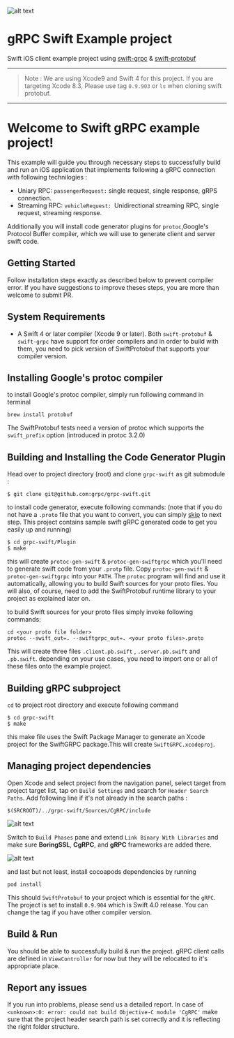 

![alt text](https://github.com/moia-dev/grpc-client-poc/blob/master/assets/logo.png)


# gRPC Swift Example project

Swift iOS client example project using [swift-grpc](https://github.com/grpc/grpc-swift) & [swift-protobuf](https://github.com/apple/swift-protobuf)


---
>
> Note :
>  We are using Xcode9 and Swift 4 for this project. If you are targeting Xcode 8.3, 
> Please use tag `0.9.903` or `ls` when cloning swift protobuf. 
>
---
# **Welcome to Swift gRPC example project!** 

This example will guide you through necessary steps to successfully build and run an iOS application that implements following a gRPC connection with following technilogies  :

* Uniary RPC: `passengerRequest:` single request, single response, gRPS connection.
* Streaming RPC: `vehicleRequest: `Unidirectional streaming RPC, single request, streaming response.

Additionally you will install code generator plugins for `protoc`,Google's Protocol Buffer compiler, which we will use to generate client and server swift code. 


## Getting Started

Follow installation steps exactly as described below to prevent compiler error. If you have suggestions to improve theses steps, you are more than welcome to submit PR. 

## System Requirements
* A Swift 4 or later compiler (Xcode 9 or later). Both `swift-protobuf` & `swift-grpc` have support for order compilers and in order to build with them, you need to pick version of SwiftProtobuf that supports your compiler version. 


## Installing Google's protoc compiler 
to install Google's protoc compiler, simply run following command in terminal 
```
brew install protobuf
```
The SwiftProtobuf tests need a version of protoc which supports the `swift_prefix` option (introduced in protoc 3.2.0)

## Building and Installing the Code Generator Plugin
Head over to project directory (root) and clone `grpc-swift` as git submodule : 
```
$ git clone git@github.com:grpc/grpc-swift.git
```

to install code generator, execute following commands: (note that if you do not have a `.proto` file that you want to convert, you can simply [skip](https://github.com/moia-dev/grpc-client-poc/blob/master/README.md#building-grpc-subproject) to next step. This project contains sample swift gRPC generated code to get you easily up and running)

```
$ cd grpc-swift/Plugin
$ make
```
this will create `protoc-gen-swift` & `protoc-gen-swiftgrpc` which you'll need to generate swift code from your `.protp` file. 
Copy `protoc-gen-swift` &  `protoc-gen-swiftgrpc` into your `PATH`. The `protoc` program will find and use it automatically, allowing you to build Swift sources for your proto files. You will also, of course, need to add the SwiftProtobuf runtime library to your project as explained later on.


to build Swift sources for your proto files simply invoke following commands: 

```
cd <your proto file folder>
protoc --swift_out=. --swiftgrpc_out=. <your proto files>.proto
```

This will create three files `.client.pb.swift` , `.server.pb.swift` and `.pb.swift`. depending on your use cases, you need to import one or all of these files onto the example project. 


## Building gRPC subproject 
`cd` to project root directory and execute following command 

```
$ cd grpc-swift
$ make 
```
this make file uses the Swift Package Manager to generate an Xcode project for the SwiftGRPC package.This will create `SwiftGRPC.xcodeproj`. 

## Managing project dependencies 
Open Xcode and select project from the navigation panel, select target from project target list, tap on `Build Settings` and search for `Header Search Paths`. Add following line if it's not already in the search paths :

```
$(SRCROOT)/../grpc-swift/Sources/CgRPC/include
```

![alt text](https://github.com/moia-dev/grpc-client-poc/blob/master/assets/headerSearchPath.png)


Switch to `Build Phases` pane and extend `Link Binary With Libraries` and make sure **BoringSSL**, **CgRPC**, and **gRPC** frameworks are added there.

![alt text](https://github.com/moia-dev/grpc-client-poc/blob/master/assets/linkBinary.png)


and last but not least, install cocoapods dependencies by running 

```
pod install
```

This should `SwiftProtobuf` to your project which is essential for the `gRPC`. The project is set to install `0.9.904` which is Swift 4.0 release. You can change the tag if you have other compiler version. 


## Build & Run
You should be able to successfully build & run the project. gRPC client calls are defined in `ViewController` for now but they will be relocated to it's appropriate place.


## Report any issues 
If you run into problems, please send us a detailed report.
In case of `<unknown>:0: error: could not build Objective-C module 'CgRPC'` make sure that the project header search path is set correctly and it is reflecting the right folder structure.



